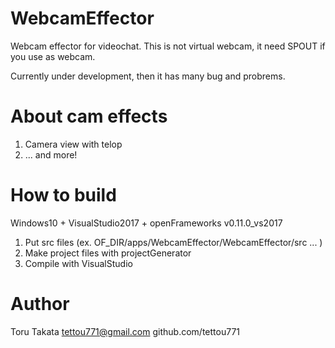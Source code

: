 # WebcamEffector
Webcam effector for videochat.
This is not virtual webcam, it need SPOUT if you use as webcam.

Currently under development, then it has many bug and probrems.

# About cam effects
1. Camera view with telop
2. ...  and more!

# How to build
Windows10 + VisualStudio2017 + openFrameworks v0.11.0_vs2017

1. Put src files (ex. OF_DIR/apps/WebcamEffector/WebcamEffector/src ... )
2. Make project files with projectGenerator
3. Compile with VisualStudio

# Author
Toru Takata
tettou771@gmail.com
github.com/tettou771